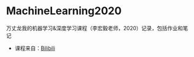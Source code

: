 # MachineLearning2020
万丈龙我的机器学习&amp;深度学习课程（李宏毅老师，2020）记录，包括作业和笔记

- 课程来自：[Bilibili](https://www.bilibili.com/video/BV1JE411g7XF)

